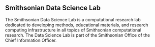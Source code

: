 ## Smithsonian Data Science Lab

The Smithsonian Data Science Lab is a computational research lab dedicated to developing methods, educational materials, and research computing infrastructure in all topics of Smithsonian computational research. The Data Science Lab is part of the Smithsonian Office of the Chief Information Officer. 
